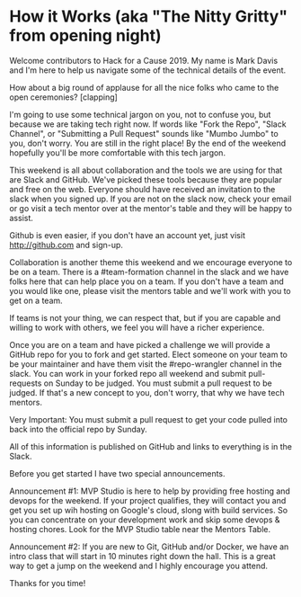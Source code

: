 # How it Works (aka "The Nitty Gritty" from opening night)

Welcome contributors to Hack for a Cause 2019.  My name is Mark Davis and I'm here to help us navigate some of the technical details of the event.

How about a big round of applause for all the nice folks who came to the open ceremonies? [clapping]

I'm going to use some technical jargon on you, not to confuse you, but because we are taking tech right now.  If words like "Fork the Repo", "Slack Channel", or "Submitting a Pull Request" sounds like "Mumbo Jumbo" to you, don't worry.  You are still in the right place! By the end of the weekend hopefully you'll be more comfortable with this tech jargon. 

This weekend is all about collaboration and the tools we are using for that are Slack and GitHub.  We've picked these tools because they are popular and free on the web. Everyone should have received an invitation to the slack when you signed up. If you are not on the slack now, check your email or go visit a tech mentor over at the mentor's table and they will be happy to assist.

Github is even easier, if you don't have an account yet, just visit http://github.com and sign-up.  

Collaboration is another theme this weekend and we encourage everyone to be on a team.  There is a #team-formation channel in the slack and we have folks here that can help place you on a team.  If you don't have a team and you would like one, please visit the mentors table and we'll work with you to get on a team.

If teams is not your thing, we can respect that, but if you are capable and willing to work with others, we feel you will have a richer experience.

Once you are on a team and have picked a challenge we will provide a GitHub repo for you to fork and get started.  Elect someone on your team to be your maintainer and have them visit the #repo-wrangler channel in the slack.  You can work in your forked repo all weekend and submit pull-requests on Sunday to be judged.  You must submit a pull request to be judged.  If that's a new concept to you, don't worry, that why we have tech mentors.

Very Important:  You must submit a pull request to get your code pulled into back into the official repo by Sunday. 

All of this information is published on GitHub and links to everything is in the Slack.

Before you get started I have two special announcements.

Announcement #1: MVP Studio is here to help by providing free hosting and devops for the weekend.  If your project qualifies, they will contact you and get you set up wih hosting on Google's cloud, slong with build services. So you can concentrate on your development work and skip some devops & hosting chores. Look for the MVP Studio table near the Mentors Table.

Announcement #2: If you are new to Git, GitHub and/or Docker, we have an intro class that will start in 10 minutes right down the hall. This is a great way to get a jump on the weekend and I highly encourage you attend.

Thanks for you time!










